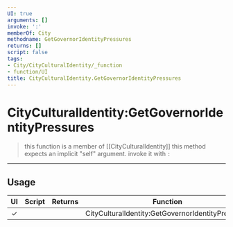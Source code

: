 ```yaml
---
UI: true
arguments: []
invoke: ':'
memberOf: City
methodname: GetGovernorIdentityPressures
returns: []
script: false
tags:
- City/CityCulturalIdentity/_function
- function/UI
title: CityCulturalIdentity.GetGovernorIdentityPressures
---
```

# CityCulturalIdentity:GetGovernorIdentityPressures
> this function is a member of [[CityCulturalIdentity]]
> this method expects an implicit "self" argument. invoke it with `:`
-----
## Usage
|  UI | Script | Returns | Function | Arguments |
|:---:|:------:|-------:|:--------:|:---------|
|✓| ||CityCulturalIdentity:GetGovernorIdentityPressures||

